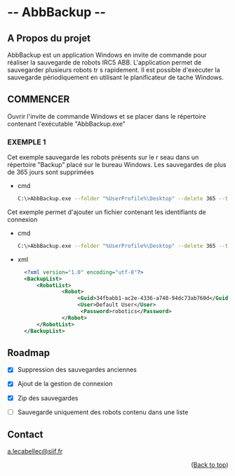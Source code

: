 # -- AbbBackup --

## A Propos du projet


AbbBackup est un application Windows en invite de commande pour réaliser la sauvegarde de robots IRC5 ABB.
L'application permet de sauvegarder plusieurs robots tr s rapidement. Il est possible d'exécuter la 
sauvegarde périodiquement en utilisant le planificateur de tache Windows.



<!-- COMMENCER -->

## COMMENCER

Ouvrir l'invite de commande Windows et se placer dans le répertoire contenant l'exécutable "AbbBackup.exe" 

### EXEMPLE 1

Cet exemple sauvegarde les robots présents sur le r seau dans un répertoire "Backup" placé sur le bureau Windows. Les sauvegardes de plus de 365 jours sont supprimées
* cmd
  ```sh
  C:\>AbbBackup.exe --folder "%UserProfile%\Desktop" --delete 365 --timeout 180
  ```

Cet exemple permet d'ajouter un fichier contenant les identifiants de connexion 
* cmd
  ```sh
  C:\>AbbBackup.exe --folder "%UserProfile%\Desktop" --delete 365 --timeout 180 --list "fileRobot.xml"
  ```

* xml
  ```xml
  	<?xml version="1.0" encoding="utf-8"?>
	<BackupList>
  		<RobotList>
    			<Robot>
     				 <Guid>34fbabb1-ac2e-4336-a740-94dc73ab760d</Guid>
     				 <User>Default User</User>
    				  <Password>robotics</Password>
    			</Robot>
  		</RobotList>
	</BackupList>
  ```




<!-- ROADMAP -->
## Roadmap

- [x] Suppression des sauvegardes anciennes
- [x] Ajout de la gestion de connexion
- [x] Zip des sauvegardes
- [ ] Sauvegarde uniquement des robots contenu dans une liste


<!-- CONTACT -->
## Contact

a.lecabellec@siif.fr

<p align="right">(<a href="#readme-top">Back to top</a>)</p>

